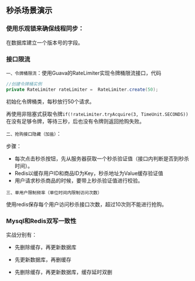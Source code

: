 ## 秒杀场景演示

### 使用乐观锁来确保线程同步：

在数据库建立一个版本号的字段。



### 接口限流

``一、令牌桶限流``：使用Guava的RateLimiter实现令牌桶限流接口，代码

```java
//创建令牌桶实例
private RateLimiter rateLimiter =  RateLimiter.create(50);
```

初始化令牌桶类，每秒放行50个请求。

再使用非阻塞式获取令牌``if(!rateLimiter.tryAcquire(3, TimeUnit.SECONDS))``在没有足够令牌，等待三秒，后也没有令牌则返回抢购失败。



``二、抢购接口隐藏（加盐）``：

步骤：

- 每次点击秒杀按钮，先从服务器获取一个秒杀验证值（接口内判断是否到秒杀时间）。
- Redis以缓存用户ID和商品ID为Key，秒杀地址为Value缓存验证值
- 用户请求秒杀商品的时候，要带上秒杀验证值进行校验。



``三、单用户限制频率（单位时间内限制访问次数）``

使用redis保存每个用户访问秒杀接口次数，超过10次则不能进行抢购。



### Mysql和Redis双写一致性

实战分别有：

* 先删除缓存，再更新数据库

* 先更新数据库，再删缓存

* 先删除缓存，再更新数据库，缓存延时双删

